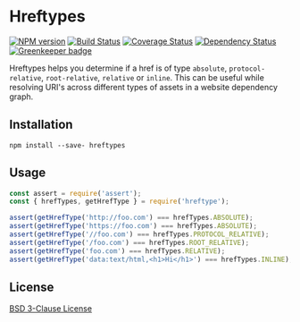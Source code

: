 # Hreftypes

[![NPM version](https://badge.fury.io/js/hreftypes.svg)](http://badge.fury.io/js/hreftypes)
[![Build Status](https://travis-ci.org/assetgraph/hreftypes.svg?branch=master)](https://travis-ci.org/assetgraph/hreftypes)
[![Coverage Status](https://img.shields.io/coveralls/assetgraph/hreftypes.svg)](https://coveralls.io/r/assetgraph/hreftypes?branch=master)
[![Dependency Status](https://david-dm.org/assetgraph/hreftypes.svg)](https://david-dm.org/assetgraph/hreftypes) [![Greenkeeper badge](https://badges.greenkeeper.io/assetgraph/hreftypes.svg)](https://greenkeeper.io/)

Hreftypes helps you determine if a href is of type `absolute`, `protocol-relative`, `root-relative`, `relative` or `inline`. This can be useful while resolving URI's across different types of assets in a website dependency graph.

## Installation

```
npm install --save- hreftypes
```

## Usage

```js
const assert = require('assert');
const { hrefTypes, getHrefType } = require('hreftype');

assert(getHrefType('http://foo.com') === hrefTypes.ABSOLUTE);
assert(getHrefType('https://foo.com') === hrefTypes.ABSOLUTE);
assert(getHrefType('//foo.com') === hrefTypes.PROTOCOL_RELATIVE);
assert(getHrefType('/foo.com') === hrefTypes.ROOT_RELATIVE);
assert(getHrefType('foo.com') === hrefTypes.RELATIVE);
assert(getHrefType('data:text/html,<h1>Hi</h1>') === hrefTypes.INLINE);
```

## License

[BSD 3-Clause License](<https://tldrlegal.com/license/bsd-3-clause-license-(revised)>)
